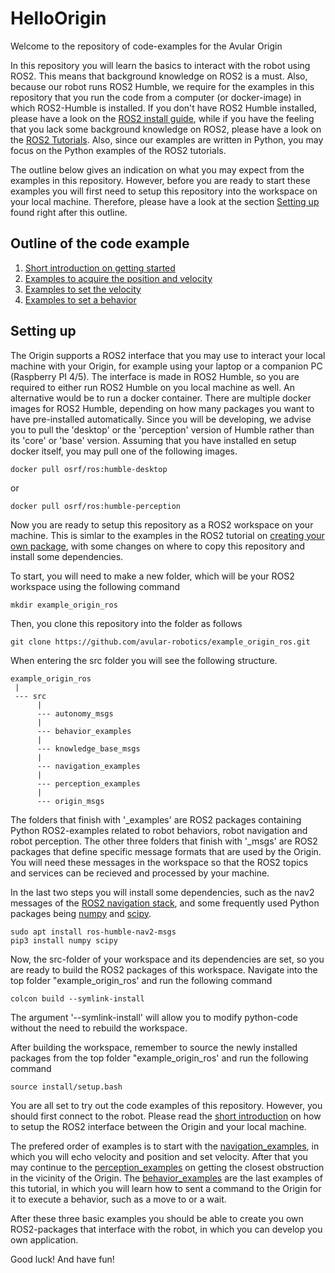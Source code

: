 # HelloOrigin
Welcome to the repository of code-examples for the Avular Origin

In this repository you will learn the basics to interact with the robot using ROS2. This means that background knowledge on ROS2 is a must. Also, because our robot runs ROS2 Humble, we require for the examples in this repository that you run the code from a computer (or docker-image) in which ROS2-Humble is installed. If you don't have ROS2 Humble installed, please have a look on the [ROS2 install guide](https://docs.ros.org/en/humble/Installation.html), while if you have the feeling that you lack some background knowledge on ROS2, please have a look on the [ROS2 Tutorials](https://docs.ros.org/en/humble/Tutorials.html). Also, since our examples are written in Python, you may focus on the Python examples of the ROS2 tutorials.

The outline below gives an indication on what you may expect from the examples in this repository. However, before you are ready to start these examples you will first need to setup this repository into the workspace on your local machine. Therefore, please have a look at the section [Setting up](#setting-up) found right after this outline.
## Outline of the code example
1. [Short introduction on getting started](src/readme.md)
2. [Examples to acquire the position and velocity](src/navigation_examples/readme.md)
3. [Examples to set the velocity](src/navigation_examples/readme.md)
4. [Examples to set a behavior](src/behavior_examples/readme.md)

## Setting up
The Origin supports a ROS2 interface that you may use to interact your local machine with your Origin, for example using your laptop or a companion PC (Raspberry PI 4/5). The interface is made in ROS2 Humble, so you are required to either run ROS2 Humble on you local machine as well. An alternative would be to run a docker container. There are multiple docker images for ROS2 Humble, depending on how many packages you want to have pre-installed automatically. Since you will be developing, we advise you to pull the 'desktop' or the 'perception' version of Humble rather than its 'core' or 'base' version. Assuming that you have installed en setup docker itself, you may pull one of the following images. 
```
docker pull osrf/ros:humble-desktop
```
or
```
docker pull osrf/ros:humble-perception
```

Now you are ready to setup this repository as a ROS2 workspace on your machine. This is simlar to the examples in the ROS2 tutorial on [creating your own package](https://docs.ros.org/en/foxy/Tutorials/Beginner-Client-Libraries/Creating-Your-First-ROS2-Package.html), with some changes on where to copy this repository and install some dependencies.

To start, you will need to make a new folder, which will be your ROS2 workspace using the following command
```
mkdir example_origin_ros
```
Then, you clone this repository into the folder as follows
```
git clone https://github.com/avular-robotics/example_origin_ros.git
```
When entering the src folder you will see the following structure.
```
example_origin_ros
 |
 --- src
      |
      --- autonomy_msgs
      |
      --- behavior_examples
      |
      --- knowledge_base_msgs
      |
      --- navigation_examples
      |
      --- perception_examples
      |
      --- origin_msgs      
```
The folders that finish with '_examples' are ROS2 packages containing Python ROS2-examples related to robot behaviors, robot navigation and robot perception. The other three folders that finish with '_msgs' are ROS2 packages that define specific message formats that are used by the Origin. You will need these messages in the workspace so that the ROS2 topics and services can be recieved and processed by your machine. 


In the last two steps you will install some dependencies, such as the nav2 messages of the [ROS2 navigation stack](https://navigation.ros.org/), and some frequently used Python packages being [numpy](https://numpy.org/) and [scipy](https://scipy.org/).
```
sudo apt install ros-humble-nav2-msgs
pip3 install numpy scipy
```
Now, the src-folder of your workspace and its dependencies are set, so you are ready to build the ROS2 packages of this workspace. Navigate into the top folder "example_origin_ros' and run the following command
```
colcon build --symlink-install
```
The argument '--symlink-install' will allow you to modify python-code without the need to rebuild the workspace.

After building the workspace, remember to source the newly installed packages from the top folder "example_origin_ros' and run the following command
```
source install/setup.bash
```

You are all set to try out the code examples of this repository. However, you should first connect to the robot. Please read the [short introduction](src/readme.md) on how to setup the ROS2 interface between the Origin and your local machine.

The prefered order of examples is to start with the [navigation_examples](src/navigation_examples/readme.md), in which you will echo velocity and position and set velocity. After that you may continue to the [perception_examples](src/perception_examples/readme.md) on getting the closest obstruction in the vicinity of the Origin. The [behavior_examples](src/behavior_examples/readme.md) are the last examples of this tutorial, in which you will learn how to sent a command to the Origin for it to execute a behavior, such as a move to or a wait.

After these three basic examples you should be able to create you own ROS2-packages that interface with the robot, in which you can develop you own application.

Good luck!
And have fun!
